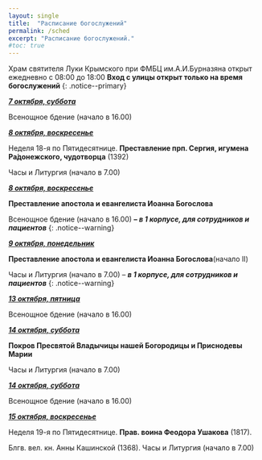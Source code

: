 ```yaml
---
layout: single
title:  "Расписание богослужений"
permalink: /sched
excerpt: "Расписание богослужений."
#toc: true
---
```


Храм святителя Луки Крымского при ФМБЦ им.А.И.Бурназяна открыт ежедневно с 08:00 до 18:00
__Вход с улицы открыт только на время богослужений__
{: .notice--primary}

<!-----
<style type="text/css">
  p {
    color: red;
  }
</style>
-->

<!-----
Вечерня и утреня (начало в 16.00) – в 1 корпусе (с пропуском)
{: .notice--warning}
-->


**_<span style="text-decoration:underline;">7 октября, суббота</span>_**

Всенощное бдение (начало в 16.00)

**_<span style="text-decoration:underline;">8 октября, воскресенье</span>_**

Неделя 18-я по Пятидесятнице. **Преставление прп. Сергия, игумена Ра́донежского, чудотворца** (1392)

Часы и Литургия (начало в 7.00)

**_<span style="text-decoration:underline;">8 октября, воскресенье</span>_**

**Преставление апостола и евангелиста Иоанна Богослова**

Всенощное бдение (начало в 16.00) **– _в 1 корпусе, для сотрудников и пациентов_**
{: .notice--warning}

**_<span style="text-decoration:underline;">9 октября, понедельник</span>_**

**Преставление апостола и евангелиста Иоанна Богослова**(начало II)

Часы и Литургия (начало в 7.00) – **_в 1 корпусе, для сотрудников и пациентов_**
{: .notice--warning}
 

**_<span style="text-decoration:underline;">13 октября, пятница</span>_**

Всенощное бдение (начало в 16.00)

**_<span style="text-decoration:underline;">14 октября, суббота</span>_**

**Покров Пресвятой Владычицы нашей Богородицы и Приснодевы Марии**

Часы и Литургия (начало в 7.00)

**_<span style="text-decoration:underline;">14 октября, суббота</span>_**

Всенощное бдение (начало в 16.00)

**_<span style="text-decoration:underline;">15 октября, воскресенье</span>_**

Неделя 19-я по Пятидесятнице. **Прав. воина Феодора Ушакова** (1817).

Блгв. вел. кн. Анны Кашинской (1368). Часы и Литургия (начало в 7.00)
